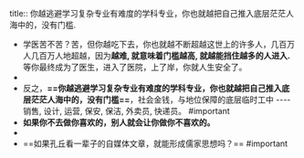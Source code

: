 title:: 你越逃避学习复杂专业有难度的学科专业，你也就越把自己推入底层茫茫人海中的，没有门槛.

- 学医苦不苦？苦，但你越吃下去，你也就越不断超越这世上的许多人，几百万人几百万人地超越，因为**越难, 就意味着门槛越高, 就越能挡住越多的人进入.**   等你最终成为了医生，进入了医院，上了岸，你就人生安全了。
-
- 反之，**==你越逃避学习复杂专业有难度的学科专业，你也就越把自己推入底层茫茫人海中的，没有门槛==**，社会金钱，与地位保障的底层临时工中 ---- 销售, 设计, 运营, 保安, 保洁, 外卖员, 快递员。 #important
- **如果你不去做你喜欢的，别人就会让你做你不喜欢的。**
-
- ==如果孔丘看一辈子的自媒体文章，就能形成儒家思想吗？== #important